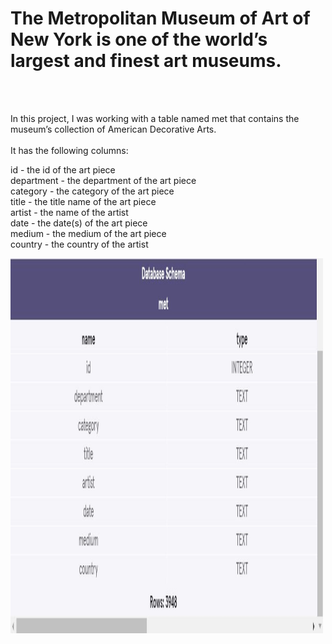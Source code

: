 <h1>The Metropolitan Museum of Art of New York is one of the world’s largest and finest art museums.</h1><br><br>


In this project, I was working with a table named met that contains the museum’s collection of American Decorative Arts.
<br>
<br>
It has the following columns:<br>

id - the id of the art piece<br>
department - the department of the art piece<br>
category - the category of the art piece<br>
title - the title name of the art piece<br>
artist - the name of the artist<br>
date - the date(s) of the art piece<br>
medium - the medium of the art piece<br>
country - the country of the artist<br>


<img src="MetropolitanMuseum.jpg" alt="Database Schema for Metropolitan Museum" width="500" height="600">
